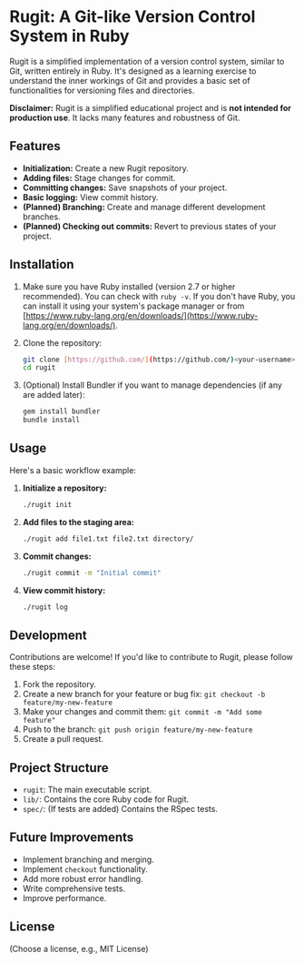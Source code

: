 # Rugit: A Git-like Version Control System in Ruby

Rugit is a simplified implementation of a version control system, similar to Git, written entirely in Ruby. It's designed as a learning exercise to understand the inner workings of Git and provides a basic set of functionalities for versioning files and directories.

**Disclaimer:** Rugit is a simplified educational project and is **not intended for production use**. It lacks many features and robustness of Git.

## Features

*   **Initialization:** Create a new Rugit repository.
*   **Adding files:** Stage changes for commit.
*   **Committing changes:** Save snapshots of your project.
*   **Basic logging:** View commit history.
*   **(Planned) Branching:** Create and manage different development branches.
*   **(Planned) Checking out commits:** Revert to previous states of your project.

## Installation

1.  Make sure you have Ruby installed (version 2.7 or higher recommended). You can check with `ruby -v`. If you don't have Ruby, you can install it using your system's package manager or from [https://www.ruby-lang.org/en/downloads/](https://www.ruby-lang.org/en/downloads/).

2.  Clone the repository:

    ```bash
    git clone [https://github.com/](https://github.com/)<your-username>/rugit.git # Replace with your repo URL
    cd rugit
    ```

3.  (Optional) Install Bundler if you want to manage dependencies (if any are added later):

    ```bash
    gem install bundler
    bundle install
    ```

## Usage

Here's a basic workflow example:

1.  **Initialize a repository:**

    ```bash
    ./rugit init
    ```

2.  **Add files to the staging area:**

    ```bash
    ./rugit add file1.txt file2.txt directory/
    ```

3.  **Commit changes:**

    ```bash
    ./rugit commit -m "Initial commit"
    ```

4.  **View commit history:**

    ```bash
    ./rugit log
    ```

## Development

Contributions are welcome! If you'd like to contribute to Rugit, please follow these steps:

1.  Fork the repository.
2.  Create a new branch for your feature or bug fix: `git checkout -b feature/my-new-feature`
3.  Make your changes and commit them: `git commit -m "Add some feature"`
4.  Push to the branch: `git push origin feature/my-new-feature`
5.  Create a pull request.

## Project Structure

*   `rugit`: The main executable script.
*   `lib/`: Contains the core Ruby code for Rugit.
*   `spec/`: (If tests are added) Contains the RSpec tests.

## Future Improvements

*   Implement branching and merging.
*   Implement `checkout` functionality.
*   Add more robust error handling.
*   Write comprehensive tests.
*   Improve performance.

## License

(Choose a license, e.g., MIT License)
